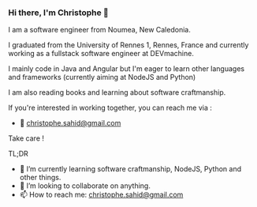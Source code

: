 ### Hi there, I'm Christophe 👋

I am a software engineer from Noumea, New Caledonia.

I graduated from the University of Rennes 1, Rennes, France and currently working as a fullstack software engineer at DEVmachine.

I mainly code in Java and Angular but I'm eager to learn other languages and frameworks (currently aiming at NodeJS and Python)

I am also reading books and learning about software craftmanship. 

If you're interested in working together, you can reach me via :
- 📧 christophe.sahid@gmail.com

Take care !


TL;DR
- 🌱 I’m currently learning software craftmanship, NodeJS, Python and other things.
- 👯 I’m looking to collaborate on anything.
- 📫 How to reach me: christophe.sahid@gmail.com

<!--
**markhum/markhum** is a ✨ _special_ ✨ repository because its `README.md` (this file) appears on your GitHub profile.

Here are some ideas to get you started:

- 🔭 I’m currently working on ...
- 🌱 I’m currently learning ...
- 👯 I’m looking to collaborate on ...
- 🤔 I’m looking for help with ...
- 💬 Ask me about ...
- 📫 How to reach me: ...
- 😄 Pronouns: ...
- ⚡ Fun fact: ...
-->
